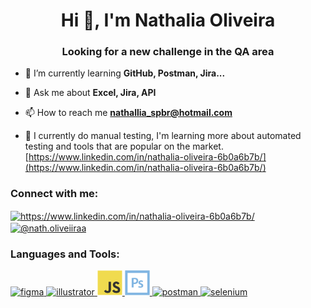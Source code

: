 <h1 align="center">Hi 👋, I'm Nathalia Oliveira</h1>
<h3 align="center">Looking for a new challenge in the QA area</h3>

- 🌱 I’m currently learning **GitHub, Postman, Jira...**

- 💬 Ask me about **Excel, Jira, API**

- 📫 How to reach me **nathallia_spbr@hotmail.com**

- 📄 I currently do manual testing, I'm learning more about automated testing and tools that are popular on the market. [https://www.linkedin.com/in/nathalia-oliveira-6b0a6b7b/](https://www.linkedin.com/in/nathalia-oliveira-6b0a6b7b/)

<h3 align="left">Connect with me:</h3>
<p align="left">
<a href="https://linkedin.com/in/https://www.linkedin.com/in/nathalia-oliveira-6b0a6b7b/" target="blank"><img align="center" src="https://raw.githubusercontent.com/rahuldkjain/github-profile-readme-generator/master/src/images/icons/Social/linked-in-alt.svg" alt="https://www.linkedin.com/in/nathalia-oliveira-6b0a6b7b/" height="30" width="40" /></a>
<a href="https://instagram.com/@nath.oliveiiraa" target="blank"><img align="center" src="https://raw.githubusercontent.com/rahuldkjain/github-profile-readme-generator/master/src/images/icons/Social/instagram.svg" alt="@nath.oliveiiraa" height="30" width="40" /></a>
</p>

<h3 align="left">Languages and Tools:</h3>
<p align="left"> <a href="https://www.figma.com/" target="_blank" rel="noreferrer"> <img src="https://www.vectorlogo.zone/logos/figma/figma-icon.svg" alt="figma" width="40" height="40"/> </a> <a href="https://www.adobe.com/in/products/illustrator.html" target="_blank" rel="noreferrer"> <img src="https://www.vectorlogo.zone/logos/adobe_illustrator/adobe_illustrator-icon.svg" alt="illustrator" width="40" height="40"/> </a> <a href="https://developer.mozilla.org/en-US/docs/Web/JavaScript" target="_blank" rel="noreferrer"> <img src="https://raw.githubusercontent.com/devicons/devicon/master/icons/javascript/javascript-original.svg" alt="javascript" width="40" height="40"/> </a> <a href="https://www.photoshop.com/en" target="_blank" rel="noreferrer"> <img src="https://raw.githubusercontent.com/devicons/devicon/master/icons/photoshop/photoshop-line.svg" alt="photoshop" width="40" height="40"/> </a> <a href="https://postman.com" target="_blank" rel="noreferrer"> <img src="https://www.vectorlogo.zone/logos/getpostman/getpostman-icon.svg" alt="postman" width="40" height="40"/> </a> <a href="https://www.selenium.dev" target="_blank" rel="noreferrer"> <img src="https://raw.githubusercontent.com/detain/svg-logos/780f25886640cef088af994181646db2f6b1a3f8/svg/selenium-logo.svg" alt="selenium" width="40" height="40"/> </a> </p>

<!---
- 👋 Hi, I’m @Oliveira171
- 👀 I’m interested in ...
- 🌱 I’m currently learning ...
- 💞️ I’m looking to collaborate on ...
- 📫 How to reach me ...

<!---
Oliveira171/Oliveira171 is a ✨ special ✨ repository because its `README.md` (this file) appears on your GitHub profile.
You can click the Preview link to take a look at your changes.
--->
